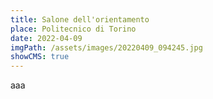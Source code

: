 ```yaml
---
title: Salone dell'orientamento
place: Politecnico di Torino
date: 2022-04-09
imgPath: /assets/images/20220409_094245.jpg
showCMS: true
---
```

aaa